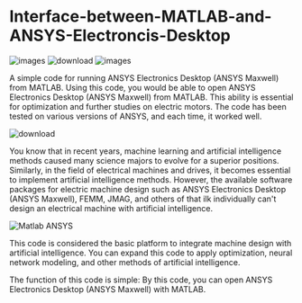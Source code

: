 # Interface-between-MATLAB-and-ANSYS-Electroncis-Desktop

![images](https://github.com/toohidsharifi/Interface-between-MATLAB-and-ANSYS-Electroncis-Desktop/assets/126771405/3af6763f-5f80-4e0a-9482-0cbd2a6d1143)
![download](https://github.com/toohidsharifi/Interface-between-MATLAB-and-ANSYS-Electroncis-Desktop/assets/126771405/cda709af-bac0-43aa-b6e4-747ad822b375)
![images](https://github.com/toohidsharifi/Interface-between-MATLAB-and-ANSYS-Electroncis-Desktop/assets/126771405/5ea76e77-9e6a-4932-adda-dd7efd888173)

A simple code for running ANSYS Electronics Desktop (ANSYS Maxwell) from MATLAB.
Using this code, you would be able to open ANSYS Electronics Desktop (ANSYS Maxwell) from MATLAB. This ability is essential for optimization and further studies on electric motors. The code has been tested on various versions of ANSYS, and each time, it worked well.

![download](https://github.com/toohidsharifi/Interface-between-MATLAB-and-ANSYS-Electroncis-Desktop/assets/126771405/14b40858-83f8-4307-9fc6-8722388e0b94)


You know that in recent years, machine learning and artificial intelligence methods caused many science majors to evolve for a superior positions. 
Similarly, in the field of electrical machines and drives, it becomes essential to implement artificial intelligence methods. However, the
available software packages for electric machine design such as ANSYS Electronics Desktop (ANSYS Maxwell), FEMM, JMAG, and others of that ilk 
individually can't design an electrical machine with artificial intelligence.

![Matlab ANSYS](https://github.com/toohidsharifi/Interface-between-MATLAB-and-ANSYS-Electroncis-Desktop/assets/126771405/f180cfc2-33ac-48a8-bdc2-f29cb6d3de15)

This code is considered the basic platform to integrate machine design with artificial intelligence. You can expand this code to apply
optimization, neural network modeling, and other methods of artificial intelligence.

The function of this code is simple: By this code, you can open ANSYS Electronics Desktop (ANSYS Maxwell) with MATLAB.
